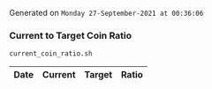 Generated on `Monday 27-September-2021 at 00:36:06`

### Current to Target Coin Ratio
`current_coin_ratio.sh`

Date|Current|Target|Ratio
---|---|---|---
